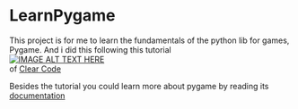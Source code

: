 # LearnPygame
This project is for me to learn the fundamentals of the python lib for games, Pygame. And i did this following this tutorial </br>
[![IMAGE ALT TEXT HERE](https://i.ytimg.com/vi/AY9MnQ4x3zk/sddefault.jpg)](https://www.youtube.com/watch?v=AY9MnQ4x3zk&t=7945s) </br>
of <a href="https://www.youtube.com/@ClearCode">Clear Code</a>

Besides the tutorial you could learn more about pygame by reading its <a href="https://www.pygame.org/docs/">documentation</a>